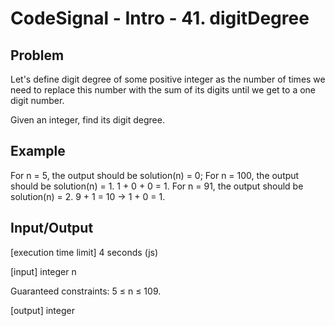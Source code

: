 # CodeSignal - Intro - 41. digitDegree

## Problem

Let's define digit degree of some positive integer as the number of times we need to replace this number with the sum of its digits until we get to a one digit number.

Given an integer, find its digit degree.

## Example

For n = 5, the output should be
solution(n) = 0;
For n = 100, the output should be
solution(n) = 1.
1 + 0 + 0 = 1.
For n = 91, the output should be
solution(n) = 2.
9 + 1 = 10 -> 1 + 0 = 1.

## Input/Output

[execution time limit] 4 seconds (js)

[input] integer n

Guaranteed constraints:
5 ≤ n ≤ 109.

[output] integer
